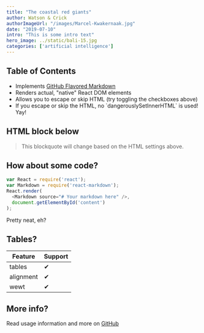 ```yaml
---
title: "The coastal red giants"
author: Watson & Crick
authorImageUrl: "/images/Marcel-Kwakernaak.jpg"
date: "2019-07-10"
intro: "This is some intro text"
hero_image: ../static/bali-15.jpg
categories: ['artificial intelligence']
---
```


## Table of Contents
* Implements [GitHub Flavored Markdown](https://github.github.com/gfm/)
* Renders actual, "native" React DOM elements
* Allows you to escape or skip HTML (try toggling the checkboxes above)
* If you escape or skip the HTML, no \`dangerouslySetInnerHTML\` is used! Yay!

## HTML block below
<blockquote>
  This blockquote will change based on the HTML settings above.
</blockquote>

## How about some code?

```js
var React = require('react');
var Markdown = require('react-markdown');
React.render(
  <Markdown source="# Your markdown here" />,
  document.getElementById('content')
);
```

Pretty neat, eh?
## Tables?
| Feature   | Support |
| --------- | ------- |
| tables    | ✔ |
| alignment | ✔ |
| wewt      | ✔ |
## More info?
Read usage information and more on [GitHub](//github.com/rexxars/react-markdown)
